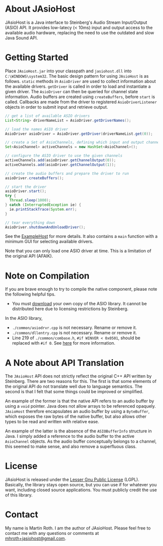 # About JAsioHost
JAsioHost is a Java interface to Steinberg's Audio Stream Input/Output (ASIO) API. It provides low-latecy (< 10ms) input and output access to the available audio hardware, replacing the need to use the outdated and slow Java Sound API.

# Getting Started
Place `JAsioHost.jar` into your classpath and `jasiohost.dll` into `C:\WINDOWS\system32`. The basic design pattern for using `JAsioHost` is as follows. `static` methods in `AsioDriver` are used to collect information about the available drivers. `getDriver` is called in order to load and instantiate a given driver. The `AsioDriver` can then be queried for channel state information. Audio buffers are created using `createBuffers`, before `start` is called. Callbacks are made from the driver to registered `AsioDriverListener` objects in order to submit input and retrieve output.

```Java
// get a list of available ASIO drivers
List<String> driverNameList = AsioDriver.getDriverNames();

// load the names ASIO driver
AsioDriver asioDriver = AsioDriver.getDriver(driverNameList.get(0));

// create a Set of AsioChannels, defining which input and output channels will be used
Set<AsioChannel> activeChannels = new HashSet<AsioChannel>();

// configure the ASIO driver to use the given channels
activeChannels.add(asioDriver.getChannelOutput(0));
activeChannels.add(asioDriver.getChannelOutput(1));

// create the audio buffers and prepare the driver to run
asioDriver.createBuffers();

// start the driver
asioDriver.start();
try {
  Thread.sleep(1000);
} catch (InterruptedException ie) {
  ie.printStackTrace(System.err);
}

// tear everything down
AsioDriver.shutdownAndUnloadDriver();
```

See the [ExampleHost](https://github.com/mhroth/jasiohost/blob/master/src/com/synthbot/jasiohost/ExampleHost.java) for more details. It also contains a `main` function with a minimum GUI for selecting available drivers.

Note that you can only load one ASIO driver at time. This is a limitation of the original API (AFAIK).


# Note on Compilation
If you are brave enough to try to compile the native component, please note the following helpful tips.

* You must [download](http://www.steinberg.net/en/company/developer.html) your own copy of the ASIO library. It cannot be distributed here due to licensing restrictions by Steinberg.

In the ASIO library,
* `./common/asiodrvr.cpp` is not necessary. Rename or remove it.
* `./common/dllentry.cpp` is not necessary. Rename or remove it.
* Line 219 of `./common/combase.h`, `#if WINVER < 0x0501`, should be replaced with `#if 0`. See [here](http://osdir.com/ml/audio.portaudio.devel/2006-09/msg00058.html) for more information.


# A Note about API Translation
The `JAsioHost` API does not strictly reflect the original C++ API written by Steinberg. There are two reasons for this. The first is that some elements of the original API do not translate well due to language semantics. The second is that I felt that some things could be improved or simplified.

An example of the former is that the native API refers to an audio buffer by using a `void` pointer. Java does not allow arrays to be referenced opaquely. `JAsioHost` therefore encapsulates an audio buffer by using a `ByteBuffer`, which exposes the raw bytes of the native buffer, but also allows other types to be read and written with relative ease.

An example of the latter is the absence of the `ASIOBufferInfo` structure in Java. I simply added a reference to the audio buffer to the active `AsioChannel` objects. As the audio buffer conceptually belongs to a channel, this seemed to make sense, and also remove a superfluous class.


# License
JAsioHost is released under the [Lesser Gnu Public License](http://www.gnu.org/licenses/lgpl.html) (LGPL). Basically, the library stays open source, but you can use if for whatever you want, including closed source applications. You must publicly credit the use of this library.


# Contact
My name is Martin Roth. I am the author of JAsioHost. Please feel free to contact me with any questions or comments at [mhroth+jasiohost@gmail.com](mailto:mhroth+jasiohost@gmail.com).
